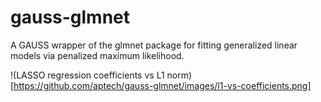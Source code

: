 # gauss-glmnet
A GAUSS wrapper of the glmnet package for fitting generalized linear models via penalized maximum likelihood.

!(LASSO regression coefficients vs L1 norm)[https://github.com/aptech/gauss-glmnet/images/l1-vs-coefficients.png]

